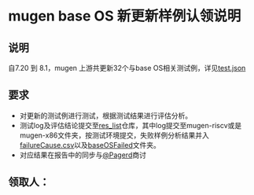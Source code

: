 # mugen base OS 新更新样例认领说明
## 说明
自7.20 到 8.1，mugen 上游共更新32个与base OS相关测试例，详见[test.json](./test.json)
## 要求
- 对更新的测试例进行测试，根据测试结果进行评估分析。
- 测试log及评估结论提交至[res_list](https://github.com/KotorinMinami/res_list)仓库，其中log提交至mugen-riscv或是mugen-x86文件夹，按测试环境提交，失败样例分析结果并入[failureCause.csv](https://github.com/KotorinMinami/res_list/blob/master/failureCause.csv)以及[baseOSFailed](https://github.com/KotorinMinami/res_list/blob/master/baseOSFailed.csv)文件夹。
- 对应结果在报告中的同步与[@Pagerd](https://github.com/Pagerd)商讨

## 领取人：